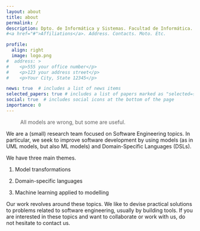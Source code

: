 ```yaml
---
layout: about
title: about
permalink: /
description: Dpto. de Informática y Sistemas. Facultad de Informática. Universidad de Murcia.
#<a href="#">Affiliations</a>. Address. Contacts. Moto. Etc.

profile:
  align: right
  image: logo.png
#  address: >
#    <p>555 your office number</p>
#    <p>123 your address street</p>
#    <p>Your City, State 12345</p>

news: true  # includes a list of news items
selected_papers: true # includes a list of papers marked as "selected={true}"
social: true  # includes social icons at the bottom of the page
importance: 0
---
```


<blockquote style="border-left: none">
  <p><i class="fas fa-quote-left"></i>
All models are wrong, but some are useful.
<i class="fas fa-quote-right"></i><br />
</p>
</blockquote>

We are a (small) research team focused on Software Engineering topics.
In particular, we seek to improve software development by
using models (as in UML models, but also ML models) and 
Domain-Specific Languages (DSLs). 

We have three main themes.

1. Model transformations

2. Domain-specific languages

3. Machine learning applied to modelling


Our work revolves around these topics. We like to devise practical
solutions to problems related to software engineering, usually by building
tools. If you are interested in these topics and want to collaborate or work with us, do not hesitate to contact us. 
<!--
We are looking for highly energetic and motivated graduate students with a background in computer science and mathematics.
-->

<!--
Write your biography here. Tell the world about yourself. Link to your favorite [subreddit](http://reddit.com){:target="\_blank"}. You can put a picture in, too. The code is already in, just name your picture `prof_pic.jpg` and put it in the `img/` folder.

Put your address / P.O. box / other info right below your picture. You can also disable any these elements by editing `profile` property of the YAML header of your `_pages/about.md`. Edit `_bibliography/papers.bib` and Jekyll will render your [publications page](/al-folio/publications/) automatically.

Link to your social media connections, too. This theme is set up to use [Font Awesome icons](http://fortawesome.github.io/Font-Awesome/){:target="\_blank"} and [Academicons](https://jpswalsh.github.io/academicons/){:target="\_blank"}, like the ones below. Add your Facebook, Twitter, LinkedIn, Google Scholar, or just disable all of them.
-->
